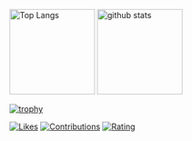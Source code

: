 <p align="left"> 
  <img alt="Top Langs" height="150px" src="https://github-readme-stats.vercel.app/api/top-langs/?username=soso-15315&layout=compact&show_icons=true&theme=onedark" />
  <img alt="github stats" height="150px" src="https://github-readme-stats.vercel.app/api?username=soso-15315&theme=onedark&show_icons=ture" />
</p>


[![trophy](https://github-profile-trophy.vercel.app/?username=soso-15315&theme=onedark&column=7
)](https://github.com/ryo-ma/github-profile-trophy)

[![Likes](https://badgen.org/img/zenn/so_nishimura/likes?style=flat&)](https://zenn.dev/so_nishimura)
[![Contributions](https://badgen.org/img/qiita/soso_15315/contributions?style=flat&)](https://qiita.com/soso_15315)
[![Rating](https://badgen.org/img/atcoder/soso15/rating/algorithm?style=flat&)](https://atcoder.jp/users/soso15?contestType=algo)
